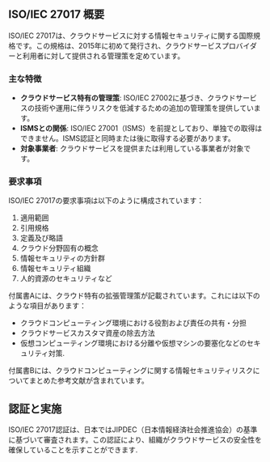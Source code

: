 ## ISO/IEC 27017 概要

ISO/IEC 27017は、クラウドサービスに対する情報セキュリティに関する国際規格です。この規格は、2015年に初めて発行され、クラウドサービスプロバイダーと利用者に対して提供される管理策を定めています。

### 主な特徴

- **クラウドサービス特有の管理策**: ISO/IEC 27002に基づき、クラウドサービスの技術や運用に伴うリスクを低減するための追加の管理策を提供しています。
- **ISMSとの関係**: ISO/IEC 27001（ISMS）を前提としており、単独での取得はできません。ISMS認証と同時または後に取得する必要があります。
- **対象事業者**: クラウドサービスを提供または利用している事業者が対象です。

### 要求事項

ISO/IEC 27017の要求事項は以下のように構成されています：

1. 適用範囲
2. 引用規格
3. 定義及び略語
4. クラウド分野固有の概念
5. 情報セキュリティの方針群
6. 情報セキュリティ組織
7. 人的資源のセキュリティなど

付属書Aには、クラウド特有の拡張管理策が記載されています。これには以下のような項目があります：

- クラウドコンピューティング環境における役割および責任の共有・分担
- クラウドサービスカスタマ資産の除去方法
- 仮想コンピューティング環境における分離や仮想マシンの要塞化などのセキュリティ対策.

付属書Bには、クラウドコンピューティングに関する情報セキュリティリスクについてまとめた参考文献が含まれています。

## 認証と実施

ISO/IEC 27017認証は、日本ではJIPDEC（日本情報経済社会推進協会）の基準に基づいて審査されます。この認証により、組織がクラウドサービスの安全性を確保していることを示すことができます.
